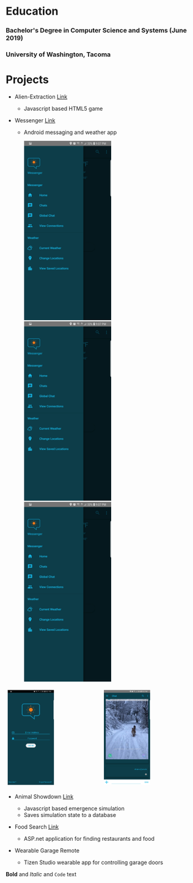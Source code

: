 # Education
### Bachelor's Degree in Computer Science and Systems (June 2019)
### University of Washington, Tacoma


# Projects

* Alien-Extraction [Link](http://ethanwc.net/Alien-Extraction)
  * Javascript based HTML5 game
  
* Wessenger [Link](github.com/ethanwc/Wessenger)
  * Android messaging and weather app

    <img src="/img/app4.jpg" style="width:50%">
    <img src="/img/app4.jpg" style="width:50%">
    <img src="/img/app4.jpg" style="width:50%">


<div class="row">
  <div class="column">
    <img src="/img/app1.jpg" style="width:50%">
  </div>
  <div class="column">
    <img src="/img/app2.jpg" style="width:50%">
  </div>
</div>

* Animal Showdown [Link](ethanwc.net/Animal-Showdown)
  * Javascript based emergence simulation
  * Saves simulation state to a database

* Food Search [Link](github.com/ethanwc/FoodSearch)
  * ASP.net application for finding restaurants and food
  
* Wearable Garage Remote
  * Tizen Studio wearable app for controlling garage doors
  
  
**Bold** and _Italic_ and `Code` text

<style>
.row {
  display: flex;
}

.column {
  flex: 20%;
  padding: 5px;
}
</style>
